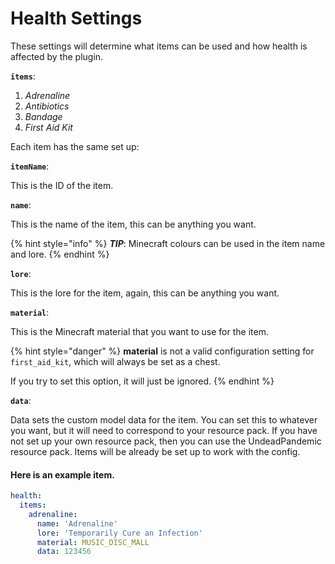 # Health Settings

These settings will determine what items can be used and how health is affected by the plugin.

**`items`**:

1. _Adrenaline_
2. _Antibiotics_
3. _Bandage_
4. _First Aid Kit_

Each item has the same set up:

**`itemName`**:

This is the ID of the item.

**`name`**:

This is the name of the item, this can be anything you want.

{% hint style="info" %}
_**TIP**_: Minecraft colours can be used in the item name and lore.
{% endhint %}

**`lore`**:

This is the lore for the item, again, this can be anything you want.

**`material`**:

This is the Minecraft material that you want to use for the item.

{% hint style="danger" %}
**material** is not a valid configuration setting for `first_aid_kit`, which will always be set as a chest.

If you try to set this option, it will just be ignored.
{% endhint %}

**`data`**:

Data sets the custom model data for the item. You can set this to whatever you want, but it will need to correspond to your resource pack. If you have not set up your own resource pack, then you can use the UndeadPandemic resource pack. Items will be already be set up to work with the config.

#### Here is an example item.

```yaml
health:
  items:
    adrenaline:
      name: 'Adrenaline'
      lore: 'Temporarily Cure an Infection'
      material: MUSIC_DISC_MALL
      data: 123456
```
